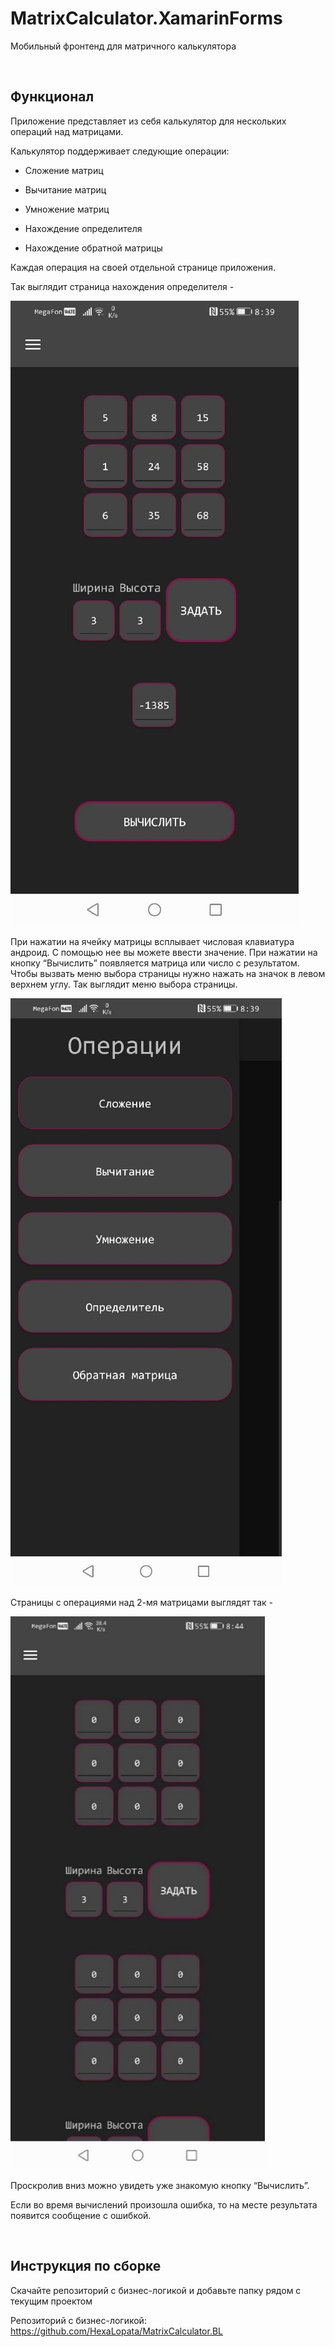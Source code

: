 MatrixCalculator.XamarinForms
=============================

Мобильный фронтенд для матричного калькулятора

 

Функционал
----------

Приложение представляет из себя калькулятор для нескольких операций над
матрицами.

Калькулятор поддерживает следующие операции:

-   Сложение матриц

-   Вычитание матриц

-   Умножение матриц

-   Нахождение определителя

-   Нахождение обратной матрицы

Каждая операция на своей отдельной странице приложения.

Так выглядит страница нахождения определителя -

![](Screenshots/image13.jpeg)

При нажатии на ячейку матрицы всплывает числовая клавиатура андроид. С помощью
нее вы можете ввести значение. При нажатии на кнопку “Вычислить” появляется
матрица или число с результатом. Чтобы вызвать меню выбора страницы нужно нажать
на значок в левом верхнем углу. Так выглядит меню выбора страницы.

![](Screenshots/image14.jpeg)

Страницы с операциями над 2-мя матрицами выглядят так -

![](Screenshots/image15.jpeg)

Проскролив вниз можно увидеть уже знакомую кнопку “Вычислить”.

Если во время вычислений произошла ошибка, то на месте результата появится
сообщение с ошибкой.

 

Инструкция по сборке
--------------------

Скачайте репозиторий с бизнес-логикой и добавьте папку рядом с текущим проектом

Репозиторий с бизнес-логикой: https://github.com/HexaLopata/MatrixCalculator.BL
